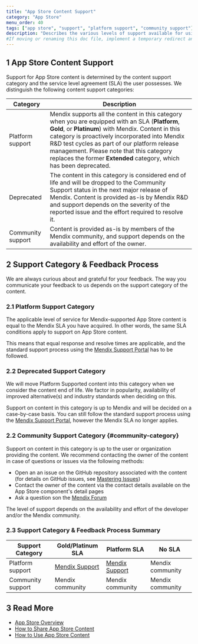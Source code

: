 ```yaml
---
title: "App Store Content Support"
category: "App Store"
menu_order: 40
tags: ["app store", "support", "platform support", "community support"]
description: "Describes the various levels of support available for using App Store content in your Mendix apps."
#If moving or renaming this doc file, implement a temporary redirect and let the respective team know they should update the URL in the product. See Mapping to Products for more details.
---
```


## 1 App Store Content Support

Support for App Store content is determined by the content support category and the service level agreement (SLA) the user possesses. We distinguish the following content support categories:

| Category | Description |
| --- | --- |
| Platform support | Mendix supports all the content in this category when you are equipped with an SLA (**Platform**, **Gold**, or **Platinum**) with Mendix. Content in this category is proactively incorporated into Mendix R&D test cycles as part of our platform release management. Please note that this category replaces the former **Extended** category, which has been deprecated. |
| Deprecated | The content in this category is considered end of life and will be dropped to the Community Support status in the next major release of Mendix. Content is provided as-is by Mendix R&D and support depends on the severity of the reported issue and the effort required to resolve it. |
| Community support | Content is provided as-is by members of the Mendix community, and support depends on the availability and effort of the owner. | 

## 2 Support Category & Feedback Process

We are always curious about and grateful for your feedback. The way you communicate your feedback to us depends on the support category of the content.

### 2.1 Platform Support Category

The applicable level of service for Mendix-supported App Store content is equal to the Mendix SLA you have acquired. In other words, the same SLA conditions apply to support on App Store content.

This means that equal response and resolve times are applicable, and the standard support process using the [Mendix Support Portal](https://support.mendix.com) has to be followed.

### 2.2 Deprecated Support Category

We will move Platform Supported content into this category when we consider the content end of life. We factor in popularity, availability of improved alternative(s) and industry standards when deciding on this.

Support on content in this category is up to Mendix and will be decided on a case-by-case basis. You can still follow the standard support process using the [Mendix Support Portal](https://support.mendix.com), however the Mendix SLA no longer applies. 

### 2.2 Community Support Category {#community-category}

Support on content in this category is up to the user or organization providing the content. We recommend contacting the owner of the content in case of questions or issues via the following methods:

* Open an an issue on the GitHub repository associated with the content (for details on GitHub issues, see [Mastering Issues](https://guides.github.com/features/issues/))
* Contact the owner of the content via the contact details available on the App Store component's detail pages
* Ask a question son the [Mendix Forum](https://mxforum.mendix.com/)

The level of support depends on the availability and effort of the developer and/or the Mendix community.

### 2.3 Support Category & Feedback Process Summary

| Support Category  | Gold/Platinum SLA | Platform SLA | No SLA |
| --- | --- | --- | --- |
| Platform support | [Mendix Support](https://developers.mendix.com/support/)   | [Mendix Support](https://developers.mendix.com/support/) | Mendix community |
| Community support | Mendix community | Mendix community | Mendix community |

## 3 Read More

* [App Store Overview](app-store-overview)
* [How to Share App Store Content](share-app-store-content)
* [How to Use App Store Content](/developerportal/app-store/app-store-content)

